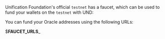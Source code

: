 Unification Foundation's official `testnet` has a faucet, which can be used to fund your wallets on the
 `testnet` with UND:

You can fund your Oracle addresses using the following URLs:

$__FAUCET_URLS___
